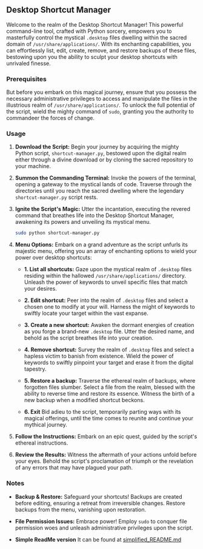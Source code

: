 ## Desktop Shortcut Manager

Welcome to the realm of the Desktop Shortcut Manager! This powerful command-line tool, crafted with Python sorcery, empowers you to masterfully control the mystical `.desktop` files dwelling within the sacred domain of `/usr/share/applications/`. With its enchanting capabilities, you can effortlessly list, edit, create, remove, and restore backups of these files, bestowing upon you the ability to sculpt your desktop shortcuts with unrivaled finesse.

### Prerequisites

But before you embark on this magical journey, ensure that you possess the necessary administrative privileges to access and manipulate the files in the illustrious realm of `/usr/share/applications/`. To unlock the full potential of the script, wield the mighty command of `sudo`, granting you the authority to commandeer the forces of change.

### Usage

1. **Download the Script:** Begin your journey by acquiring the mighty Python script, `shortcut-manager.py`, bestowed upon the digital realm either through a divine download or by cloning the sacred repository to your machine.

2. **Summon the Commanding Terminal:** Invoke the powers of the terminal, opening a gateway to the mystical lands of code. Traverse through the directories until you reach the sacred dwelling where the legendary `shortcut-manager.py` script rests.

3. **Ignite the Script's Magic:** Utter the incantation, executing the revered command that breathes life into the Desktop Shortcut Manager, awakening its powers and unveiling its mystical menu.

   ```bash
   sudo python shortcut-manager.py
   ```

4. **Menu Options:** Embark on a grand adventure as the script unfurls its majestic menu, offering you an array of enchanting options to wield your power over desktop shortcuts:

   - **1. List all shortcuts:** Gaze upon the mystical realm of `.desktop` files residing within the hallowed `/usr/share/applications/` directory. Unleash the power of keywords to unveil specific files that match your desires.

   - **2. Edit shortcut:** Peer into the realm of `.desktop` files and select a chosen one to modify at your will. Harness the might of keywords to swiftly locate your target within the vast expanse.

   - **3. Create a new shortcut:** Awaken the dormant energies of creation as you forge a brand-new `.desktop` file. Utter the desired name, and behold as the script breathes life into your creation.

   - **4. Remove shortcut:** Survey the realm of `.desktop` files and select a hapless victim to banish from existence. Wield the power of keywords to swiftly pinpoint your target and erase it from the digital tapestry.

   - **5. Restore a backup:** Traverse the ethereal realm of backups, where forgotten files slumber. Select a file from the realm, blessed with the ability to reverse time and restore its essence. Witness the birth of a new backup when a modified shortcut beckons.

   - **6. Exit** Bid adieu to the script, temporarily parting ways with its magical offerings, until the time comes to reunite and continue your mythical journey.

5. **Follow the Instructions:** Embark on an epic quest, guided by the script's ethereal instructions. 

6. **Review the Results:** Witness the aftermath of your actions unfold before your eyes. Behold the script's proclamation of triumph or the revelation of any errors that may have plagued your path.

### Notes

- **Backup & Restore:** Safeguard your shortcuts! Backups are created before editing, ensuring a retreat from irreversible changes. Restore backups from the menu, vanishing upon restoration.

- **File Permission Issues:** Embrace power! Employ `sudo` to conquer file permission woes and unleash administrative privileges upon the script.

- **Simple ReadMe version** It can be found at [simplified_README.md](simplified_README.md)